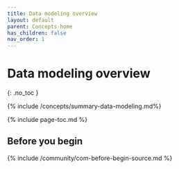 ```yaml
---
title: Data modeling overview
layout: default
parent: Concepts-home
has_children: false
nav_order: 1
---
```


# Data modeling overview
{: .no_toc }

{% include /concepts/summary-data-modeling.md%}

{% include page-toc.md %}

## Before you begin

{% include /community/com-before-begin-source.md %}

<!--

See Jira https://molecula.atlassian.net/browse/DOCS-131

## Data transformation

General description

Provide 1:1 list of source to target data types

## FeatureBase data types and constraints

There's one in the /data-types/data-types-home page in the other repo

Link to the data types homepage so users can learn about the data types

## Use cases/FAQ

This section is about providing use cases and methods to handle them.
Based on the following pages:
*
-->
